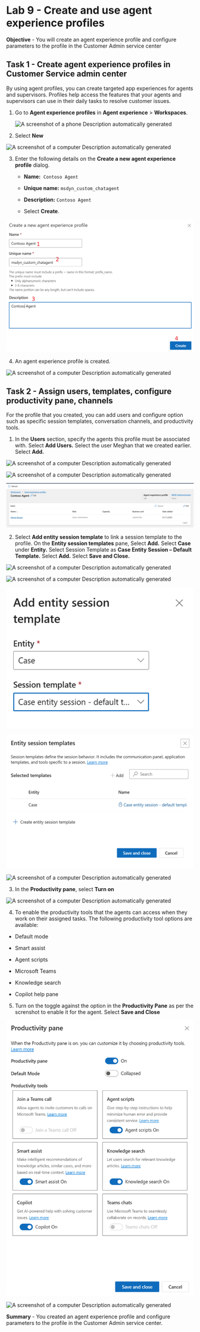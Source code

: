 # Lab 9 - Create and use agent experience profiles

**Objective** - You will create an agent experience profile and configure parameters to the profile in the Customer Admin service center

## Task 1 - Create agent experience profiles in Customer Service admin center

By using agent profiles, you can create targeted app experiences for
agents and supervisors. Profiles help access the features that your
agents and supervisors can use in their daily tasks to resolve customer
issues.

1.  Go to **Agent experience profiles** in **Agent
    experience** \> **Workspaces**.

    ![A screenshot of a phone Description automatically
generated](./media/media9/image1.png)

2.  Select **New**

  ![A screenshot of a computer Description automatically
generated](./media/media9/image2.png)

3.  Enter the following details on the **Create a new agent experience
    profile** dialog.

    - **Name:**  `Contoso Agent`

    - **Unique name:** `msdyn_custom_chatagent`

    - **Description:** `Contoso Agent`

    - Select **Create**.

  ![](./media/media9/image3.png)

4.  An agent experience profile is created.

  ![A screenshot of a computer Description automatically
generated](./media/media9/image4.png)

## Task 2 - Assign users, templates, configure productivity pane, channels

For the profile that you created, you can add users and configure option
such as specific session templates, conversation channels, and
productivity tools.


1. In the **Users** section, specify the agents this profile must be
  associated with. Select **Add Users.** Select the user Meghan that we created earlier. Select **Add.**

  ![A screenshot of a computer Description automatically
generated](./media/media9/image5.png)

  ![A screenshot of a computer Description automatically
generated](./media/media9/image6.png)

  ![](./media/media9/image7.png)

2. Select **Add entity session template** to link a session template to
  the profile. On the **Entity session templates** pane, Select **Add.**
  Select **Case** under **Entity.** Select Session Template as **Case
  Entity Session – Default Template.** Select **Add.** Select **Save and
  Close.**

  ![A screenshot of a computer Description automatically
generated](./media/media9/image7.5.png)

  ![A screenshot of a computer Description automatically
generated](./media/media9/image8.png)

  ![](./media/media9/image9.png)

  ![](./media/media9/image10.png)

  ![A screenshot of a computer Description automatically
generated](./media/media9/image11.png)

3. In the **Productivity pane**, select **Turn on** 

  ![A screenshot of a computer Description automatically
generated](./media/media9/image12.png)

4. To enable the productivity tools that the agents can access when they
  work on their assigned tasks. The following productivity tool options
  are available:

  - Default mode

  - Smart assist

  - Agent scripts

  - Microsoft Teams

  - Knowledge search

  - Copilot help pane

5. Turn on the toggle against the option in the **Productivity Pane** as per the screnshot to
enable it for the agent. Select **Save and Close**

  ![](./media/media9/image13.png)

  ![A screenshot of a computer Description automatically
generated](./media/media9/image14.png)


**Summary** - You created an agent experience profile and configure parameters to the profile in the Customer Admin service center.
